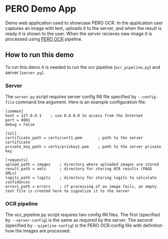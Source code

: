 # PERO Demo App
Demo web application used to showcase PERO OCR. In the application user captures an image with text, uploads it to the server, and when the result is ready it is shown to the user. When the server recieves new image it is processed using [PERO OCR](https://github.com/DCGM/pero-ocr) pipeline.

## How to run this demo
To run this demo it is needed to run the ocr pipeline (`ocr_pipeline.py`) and server (`server.py`).

### Server
The `server.py` script requires server config INI file specified by `--config-file` command line argument. Here is an example configuration file:

```
[common]
host = 127.0.0.1    ; use 0.0.0.0 to access from the Internet
port = 8001
debug = False

[ssl]
certificate_path = certs/cert1.pem       ; path to the server certificate
private_key_path = certs/privkey1.pem    ; path to the server private key

[requests]
upload_path = images    ; directory where uploaded images are stored
result_path = xmls      ; directory for storing OCR results (PAGE XMLs)
logits_path = logits    ; directory for storing logits to calculate confidences
errors_path = errors    ; if processing of an image fails, an empty text file is created here to signalize it to the server
```


### OCR pipeline
The ocr_pipeline.py script requires two config INI files. The first (specified by `--server-config`) is the same as required by the server. The second (specified by `--pipeline-config`) is the PERO OCR config file with definition how the images are processed.
